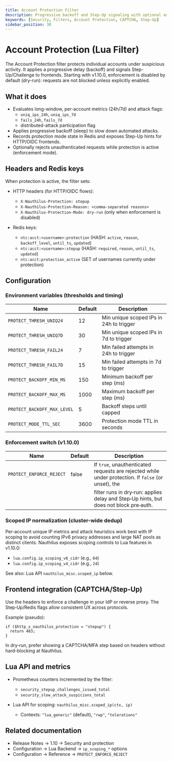 ```yaml
---
title: Account Protection Filter
description: Progressive backoff and Step-Up signaling with optional enforcement for per-account protection in Nauthilus
keywords: [Security, Filters, Account Protection, CAPTCHA, Step-Up]
sidebar_position: 30
---
```


# Account Protection (Lua Filter)

The Account Protection filter protects individual accounts under suspicious activity. It applies a progressive delay (backoff) and signals Step-Up/Challenge to frontends. Starting with v1.10.0, enforcement is disabled by default (dry-run): requests are not blocked unless explicitly enabled.

## What it does

- Evaluates long-window, per-account metrics (24h/7d) and attack flags:
  - `uniq_ips_24h`, `uniq_ips_7d`
  - `fails_24h`, `fails_7d`
  - distributed-attack participation flag
- Applies progressive backoff (sleep) to slow down automated attacks.
- Records protection mode state in Redis and exposes Step-Up hints for HTTP/OIDC frontends.
- Optionally rejects unauthenticated requests while protection is active (enforcement mode).

## Headers and Redis keys

When protection is active, the filter sets:

- HTTP headers (for HTTP/OIDC flows):
  - `X-Nauthilus-Protection: stepup`
  - `X-Nauthilus-Protection-Reason: <comma-separated reasons>`
  - `X-Nauthilus-Protection-Mode: dry-run` (only when enforcement is disabled)

- Redis keys:
  - `ntc:acct:<username>:protection` (HASH: `active`, `reason`, `backoff_level`, `until_ts`, `updated`)
  - `ntc:acct:<username>:stepup` (HASH: `required`, `reason`, `until_ts`, `updated`)
  - `ntc:acct:protection_active` (SET of usernames currently under protection)

## Configuration

### Environment variables (thresholds and timing)

| Name                        | Default | Description                             |
|-----------------------------|---------|-----------------------------------------|
| `PROTECT_THRESH_UNIQ24`     | 12      | Min unique scoped IPs in 24h to trigger |
| `PROTECT_THRESH_UNIQ7D`     | 30      | Min unique scoped IPs in 7d to trigger  |
| `PROTECT_THRESH_FAIL24`     | 7       | Min failed attempts in 24h to trigger   |
| `PROTECT_THRESH_FAIL7D`     | 15      | Min failed attempts in 7d to trigger    |
| `PROTECT_BACKOFF_MIN_MS`    | 150     | Minimum backoff per step (ms)           |
| `PROTECT_BACKOFF_MAX_MS`    | 1000    | Maximum backoff per step (ms)           |
| `PROTECT_BACKOFF_MAX_LEVEL` | 5       | Backoff steps until capped              |
| `PROTECT_MODE_TTL_SEC`      | 3600    | Protection mode TTL in seconds          |

### Enforcement switch (v1.10.0)

| Name                     | Default | Description                                                                                         |
|--------------------------|---------|-----------------------------------------------------------------------------------------------------|
| `PROTECT_ENFORCE_REJECT` | false   | If `true`, unauthenticated requests are rejected while under protection. If `false` (or unset), the |
|                          |         | filter runs in dry‑run: applies delay and Step‑Up hints, but does not block pre‑auth.               |

### Scoped IP normalization (cluster-wide dedup)

Per-account unique IP metrics and attack heuristics work best with IP scoping to avoid counting IPv6 privacy addresses
and large NAT pools as distinct clients. Nauthilus exposes scoping controls to Lua features in v1.10.0:

- `lua.config.ip_scoping_v6_cidr` (e.g., `64`)
- `lua.config.ip_scoping_v4_cidr` (e.g., `24`)

See also: Lua API `nauthilus_misc.scoped_ip` below.

## Frontend integration (CAPTCHA/Step‑Up)

Use the headers to enforce a challenge in your IdP or reverse proxy. The Step‑Up/Redis flags allow consistent UX across protocols.

Example (pseudo):

```nginx
if ($http_x_nauthilus_protection = "stepup") {
  return 403;
}
```

In dry‑run, prefer showing a CAPTCHA/MFA step based on headers without hard-blocking at Nauthilus.

## Lua API and metrics

- Prometheus counters incremented by the filter:
  - `security_stepup_challenges_issued_total`
  - `security_slow_attack_suspicions_total`

- Lua API for scoping: `nauthilus_misc.scoped_ip(ctx, ip)`
  - Contexts: `"lua_generic"` (default), `"rwp"`, `"tolerations"`

## Related documentation

- Release Notes → 1.10 → Security and protection
- Configuration → Lua Backend → `ip_scoping_*` options
- Configuration → Reference → `PROTECT_ENFORCE_REJECT`

